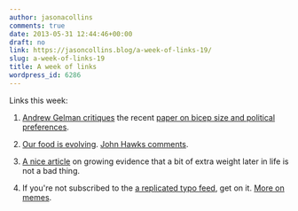 ```yaml
---
author: jasonacollins
comments: true
date: 2013-05-31 12:44:46+00:00
draft: no
link: https://jasoncollins.blog/a-week-of-links-19/
slug: a-week-of-links-19
title: A week of links
wordpress_id: 6286
---
```


Links this week:



	
  1. [Andrew Gelman critiques](http://andrewgelman.com/2013/05/29/another-one-of-those-psychological-science-papers/) the recent [paper on bicep size and political preferences](https://doi.org/10.1177/0956797612466415).

	
  2. [Our food is evolving](http://www.nytimes.com/2013/05/26/opinion/sunday/breeding-the-nutrition-out-of-our-food.html?_r=0). [John Hawks comments](http://johnhawks.net/weblog/topics/nutrition/domesticated-crops-micronutrients-2013.html).

	
  3. [A nice article](http://www.nature.com/news/the-big-fat-truth-1.13039) on growing evidence that a bit of extra weight later in life is not a bad thing.

	
  4. If you're not subscribed to the [a replicated typo feed](http://www.replicatedtypo.com/feed), get on it. [More on memes](http://www.replicatedtypo.com/roles-in-cultural-selection-replicators-interactors-and-beneficiaries-or-wheres-the-memes/6270.html).


